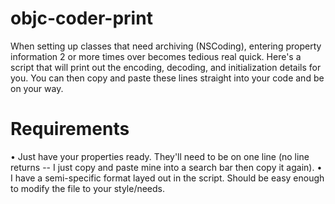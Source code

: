 # objc-coder-print

When setting up classes that need archiving (NSCoding), entering property information 2 or more times over becomes tedious real quick. Here's a script that will print out the encoding, decoding, and initialization details for you. You can then copy and paste these lines straight into your code and be on your way.

# Requirements
 • Just have your properties ready. They'll need to be on one line (no line returns -- I just copy and paste mine into a search bar then copy it again).
 • I have a semi-specific format layed out in the script. Should be easy enough to modify the file to your style/needs.
